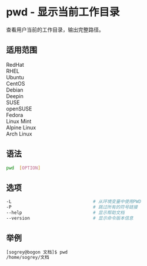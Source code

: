 # pwd - 显示当前工作目录

查看用户当前的工作目录，输出完整路径。

## 适用范围

<!-- <div class="svg linux">Linux</div> -->
<div class="svg redhat">RedHat</div>
<div class="svg rhel">RHEL</div>
<div class="svg ubuntu">Ubuntu</div>
<div class="svg centos">CentOS</div>
<div class="svg debian">Debian</div>
<div class="svg deepin">Deepin</div>
<div class="svg suse">SUSE</div>
<div class="svg opensuse">openSUSE</div>
<div class="svg fedora">Fedora</div>
<div class="svg linuxmint">Linux Mint</div>
<!-- <div class="svg mxlinux">MX Linux</div> -->
<div class="svg alpinelinux">Alpine Linux</div>
<div class="svg archlinux">Arch Linux</div>

## 语法

``` bash
pwd  [OPTION]
```

## 选项

``` bash
-L                               # 从环境变量中使用PWD
-P                               # 跳过所有的符号链接
--help                           # 显示帮助文档
--version                        # 显示命令版本信息
```
## 举例

``` bash
[sogrey@bogon 文档]$ pwd
/home/sogrey/文档
```
